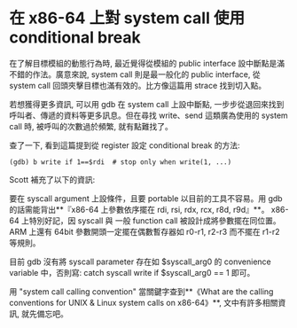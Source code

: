 # 在 x86-64 上對 system call 使用 conditional break

在了解目標模組的動態行為時, 最近覺得從模組的 public interface 設中斷點是滿不錯的作法。廣意來說, system call 則是最一般化的 public interface, 從 system call 回頭夾擊目標也滿有效的。比方像這篇用 strace 找到切入點。

若想獲得更多資訊, 可以用 gdb 在 system call 上設中斷點, 一步步從退回來找到呼叫者、傳遞的資料等更多訊息。但在尋找 write、send 這類廣為使用的 system call 時, 被呼叫的次數過於頻繁, 就有點難找了。

查了一下, 看到這篇提到從 register 設定 conditional break 的方法:
```
(gdb) b write if 1==$rdi  # stop only when write(1, ...)
```

Scott 補充了以下的資訊:

要在 syscall argument 上設條件，且要 portable 以目前的工具不容易。用 gdb 的話需能背出**『x86-64 上參數依序擺在 rdi, rsi, rdx, rcx, r8d, r9d』**。 x86-64 上特別好記，因 syscall 與 一般 function call 被設計成將參數擺在同位置。ARM 上還有 64bit 參數開頭一定擺在偶數暫存器如 r0-r1, r2-r3 而不擺在 r1-r2 等規則。

目前 gdb 沒有將 syscall parameter 存在如 $syscall_arg0 的 convenience variable 中，否則寫: catch syscall write if $syscall_arg0 == 1 即可。

用 "system call calling convention" 當關鍵字查到**《What are the calling conventions for UNIX & Linux system calls on x86-64》**, 文中有許多相關資訊, 就先備忘吧。
